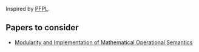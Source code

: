 Inspired by [PFPL](http://www.cs.cmu.edu/~rwh/pfpl.html).

## Papers to consider

- [Modularity and Implementation of Mathematical Operational Semantics](https://personal.cis.strath.ac.uk/neil.ghani/papers/ghani-msfp08.pdf)
